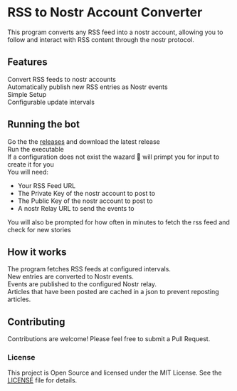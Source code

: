 # RSS to Nostr Account Converter

This program converts any RSS feed into a nostr account, allowing you to follow and interact with RSS content through the nostr protocol.

## Features

Convert RSS feeds to nostr accounts  
Automatically publish new RSS entries as Nostr events  
Simple Setup  
Configurable update intervals

## Running the bot

Go the the [releases](https://github.com/0ceanSlim/go-nostrss/releases) and download the latest release  
Run the executable  
If a configuration does not exist the wazard 🧙 will primpt you for input to create it for you  
You will need:  

- Your RSS Feed URL
- The Private Key of the nostr account to post to
- The Public Key of the nostr account to post to
- A nostr Relay URL to send the events to  

You will also be prompted for how often in minutes to fetch the rss feed and check for new stories  

## How it works

The program fetches RSS feeds at configured intervals.  
New entries are converted to Nostr events.  
Events are published to the configured Nostr relay.  
Articles that have been posted are cached in a json to prevent reposting articles.

## Contributing

Contributions are welcome! Please feel free to submit a Pull Request.

### License

This project is Open Source and licensed under the MIT License. See the [LICENSE](license) file for details.
